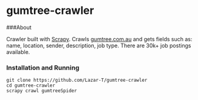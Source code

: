 gumtree-crawler
==================

###About

Crawler built with [Scrapy](http://scrapy.org/). Crawls [gumtree.com.au](http://www.gumtree.com.au/s-jobs/c9302?ad=wanted) and gets fields such as: name, location, sender, description, job type.
There are 30k+ job postings available.

### Installation and Running
```
git clone https://github.com/Lazar-T/gumtree-crawler
cd gumtree-crawler
scrapy crawl gumtreeSpider
